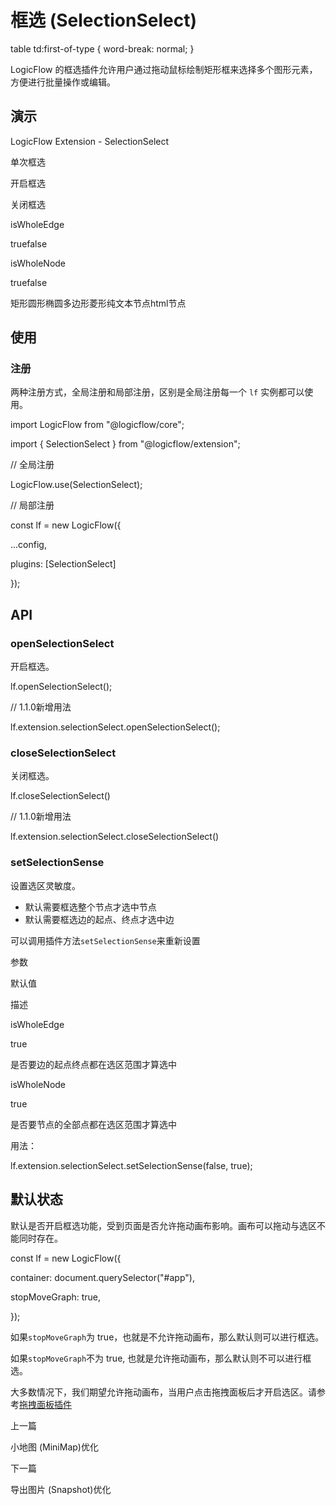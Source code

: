 框选 (SelectionSelect)
====================

table td:first-of-type { word-break: normal; }

LogicFlow 的框选插件允许用户通过拖动鼠标绘制矩形框来选择多个图形元素，方便进行批量操作或编辑。

[](#演示)演示
---------

LogicFlow Extension - SelectionSelect

单次框选

开启框选

关闭框选

isWholeEdge

truefalse

isWholeNode

truefalse

矩形圆形椭圆多边形菱形纯文本节点html节点

[](/~demos/docs-tutorial-extension-selection-demo-react-portal)

[](#使用)使用
---------

### [](#注册)注册

两种注册方式，全局注册和局部注册，区别是全局注册每一个 `lf` 实例都可以使用。

import LogicFlow from "@logicflow/core";

import { SelectionSelect } from "@logicflow/extension";

// 全局注册

LogicFlow.use(SelectionSelect);

// 局部注册

const lf \= new LogicFlow({

  ...config,

  plugins: \[SelectionSelect\]

});

[](#api)API
-----------

### [](#openselectionselect)openSelectionSelect

开启框选。

lf.openSelectionSelect();

// 1.1.0新增用法

lf.extension.selectionSelect.openSelectionSelect();

### [](#closeselectionselect)closeSelectionSelect

关闭框选。

lf.closeSelectionSelect()

// 1.1.0新增用法

lf.extension.selectionSelect.closeSelectionSelect()

### [](#setselectionsense)setSelectionSense

设置选区灵敏度。

*   默认需要框选整个节点才选中节点
*   默认需要框选边的起点、终点才选中边

可以调用插件方法`setSelectionSense`来重新设置

参数

默认值

描述

isWholeEdge

true

是否要边的起点终点都在选区范围才算选中

isWholeNode

true

是否要节点的全部点都在选区范围才算选中

用法：

lf.extension.selectionSelect.setSelectionSense(false, true);

[](#默认状态)默认状态
-------------

默认是否开启框选功能，受到页面是否允许拖动画布影响。画布可以拖动与选区不能同时存在。

const lf \= new LogicFlow({

  container: document.querySelector("#app"),

  stopMoveGraph: true,

});

如果`stopMoveGraph`为 true，也就是不允许拖动画布，那么默认则可以进行框选。

如果`stopMoveGraph`不为 true, 也就是允许拖动画布，那么默认则不可以进行框选。

大多数情况下，我们期望允许拖动画布，当用户点击拖拽面板后才开启选区。请参考[拖拽面板插件](/tutorial/extension/dnd-panel)

上一篇

小地图 (MiniMap)优化

下一篇

导出图片 (Snapshot)优化
